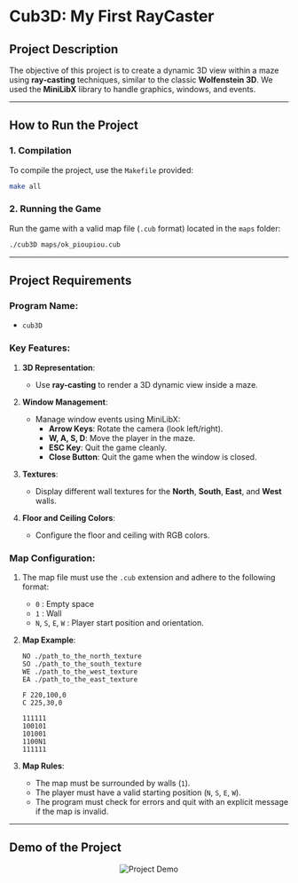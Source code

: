 # **Cub3D: My First RayCaster**

## **Project Description**
The objective of this project is to create a dynamic 3D view within a maze using **ray-casting** techniques, similar to the classic **Wolfenstein 3D**. We used the **MiniLibX** library to handle graphics, windows, and events.

---

## **How to Run the Project**

### **1. Compilation**
To compile the project, use the `Makefile` provided:
```bash
make all
```

### **2. Running the Game**
Run the game with a valid map file (`.cub` format) located in the `maps` folder:
```bash
./cub3D maps/ok_pioupiou.cub
```

---

## **Project Requirements**

### **Program Name**:
- `cub3D`

### **Key Features**:
1. **3D Representation**:
   - Use **ray-casting** to render a 3D dynamic view inside a maze.

2. **Window Management**:
   - Manage window events using MiniLibX:
     - **Arrow Keys**: Rotate the camera (look left/right).  
     - **W, A, S, D**: Move the player in the maze.  
     - **ESC Key**: Quit the game cleanly.  
     - **Close Button**: Quit the game when the window is closed.

3. **Textures**:
   - Display different wall textures for the **North**, **South**, **East**, and **West** walls.

4. **Floor and Ceiling Colors**:
   - Configure the floor and ceiling with RGB colors.

### **Map Configuration**:

1. The map file must use the `.cub` extension and adhere to the following format:
   - `0` : Empty space  
   - `1` : Wall  
   - `N`, `S`, `E`, `W` : Player start position and orientation.

2. **Map Example**:
   ```
   NO ./path_to_the_north_texture
   SO ./path_to_the_south_texture
   WE ./path_to_the_west_texture
   EA ./path_to_the_east_texture

   F 220,100,0
   C 225,30,0

   111111
   100101
   101001
   1100N1
   111111
   ```

3. **Map Rules**:
   - The map must be surrounded by walls (`1`).  
   - The player must have a valid starting position (`N`, `S`, `E`, `W`).  
   - The program must check for errors and quit with an explicit message if the map is invalid.

---

## **Demo of the Project**

<div align="center">
  <img src="./Docs/cube_3d_game.gif" alt="Project Demo">
</div>